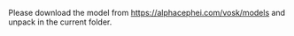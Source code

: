 Please download the model from https://alphacephei.com/vosk/models and unpack in the current folder.
